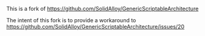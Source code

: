 This is a fork of https://github.com/SolidAlloy/GenericScriptableArchitecture

The intent of this fork is to provide a workaround to https://github.com/SolidAlloy/GenericScriptableArchitecture/issues/20
